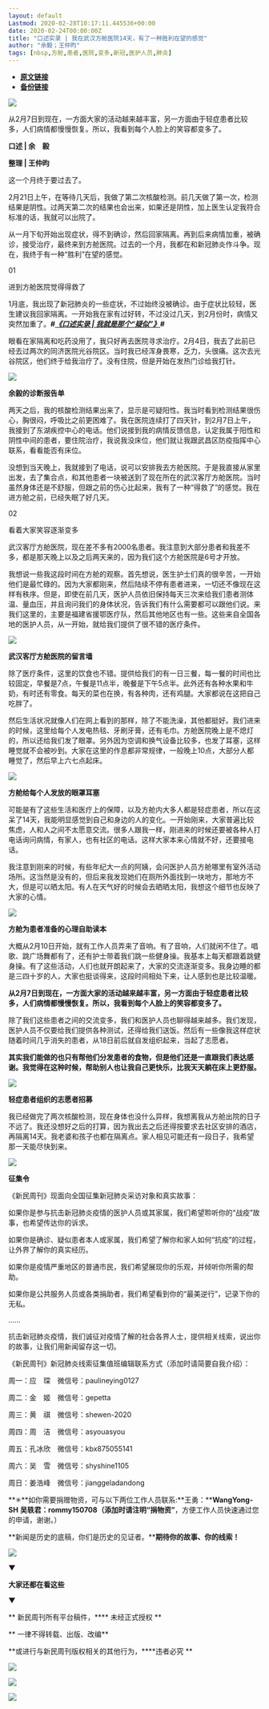 ```yaml
---
layout: default
Lastmod: 2020-02-28T10:17:11.445536+00:00
date: 2020-02-24T00:00:00Z
title: "口述实录 | 我在武汉方舱医院14天，有了一种胜利在望的感觉"
author: "余毅；王仲昀"
tags: [nbsp,方舱,患者,医院,变多,新冠,医护人员,肺炎]
---
```


* [**原文链接**](https://mp.weixin.qq.com/s/lHWqN1Z9aUmw7S0Gy0Tp4Q)
* [**备份链接**](http://archive.is/sCBp8)


![](/images/post/4c42c553070db3539d04a7c157f4313d.jpg)

从2月7日到现在，一方面大家的活动越来越丰富，另一方面由于轻症患者比较多，人们病情都慢慢恢复。所以，我看到每个人脸上的笑容都变多了。

**口述 | 余　毅**

**整理 | 王仲昀**

这一个月终于要过去了。

2月21日上午，在等待几天后，我做了第二次核酸检测。前几天做了第一次，检测结果是阴性。过两天第二次的结果也会出来，如果还是阴性，加上医生认定我符合标准的话，我就可以出院了。

从一月下旬开始出现症状，得不到确诊，然后回家隔离。再到后来病情加重，被确诊，接受治疗，最终来到方舱医院。过去的一个月，我都在和新冠肺炎作斗争。现在，我终于有一种“胜利”在望的感觉。

01

进到方舱医院觉得得救了

  

  

1月底，我出现了新冠肺炎的一些症状，不过始终没被确诊。由于症状比较轻，医生建议我回家隔离。一开始我在家有过好转，不过没过几天，到2月份时，病情又突然加重了。**_#_****_[《口述实录 | 我就是那个“疑似”》](http://mp.weixin.qq.com/s?__biz=MTUzMDQzNjMwMQ==&mid=2652824453&idx=2&sn=6d48cf2254289cec5d289f7447ff6934&chksm=68ed2e275f9aa731248dc72558d7ad411a6685cf78948239afec91566cd4c4423b138156baf4&scene=21#wechat_redirect)_****_#_**

眼看在家隔离和吃药没用了，我只好再去医院寻求治疗。2月4日，我去了此前已经去过两次的同济医院光谷院区。当时我已经浑身畏寒，乏力，头很痛。这次去光谷院区，他们终于给我治疗了。没有住院，但是开始在发热门诊给我打针。

![](/images/post/37fd101846e578719d4d1edf783f6bf0.jpg)

**余毅的诊断报告单**  

两天之后，我的核酸检测结果出来了，显示是可疑阳性。我当时看到检测结果很伤心，胸很闷，呼吸比之前更困难了。我在医院连续打了四天针，到2月7日上午，我接到了东湖疾控中心的电话。他们说接到我的病情反馈信息，认定我属于阳性和阴性中间的患者，要住院治疗，我说我没床位，他们就让我跟武昌区防疫指挥中心联系，看看能否有床位。

没想到当天晚上，我就接到了电话，说可以安排我去方舱医院。于是我直接从家里出发，去了集合点，和其他患者一块被送到了现在所在的武汉客厅方舱医院。当时虽然身体还是不舒服，但跟之前的伤心比起来，我有了一种“得救了”的感觉。我在进方舱之前，已经失眠了好几天。

02

看着大家笑容逐渐变多

  

  

武汉客厅方舱医院，现在差不多有2000名患者。我注意到大部分患者和我差不多，都是那天晚上以及之后两天来的，因为我们这个方舱医院是6号才开放。

我想说一些我这段时间在方舱的观察。首先想说，医生护士们真的很辛苦，一开始他们是最忙碌的。因为大家都刚来，然后陆续不停有患者进来，一切还不像现在这样有秩序。但是，即使在前几天，医护人员依旧保持每天三次来给我们患者测体温、量血压，并且询问我们的身体状况，告诉我们有什么需要都可以跟他们说。来我们这里的，主要是福建省援鄂医疗队，然后其他地区也有一些。这些来自全国各地的医护人员，从一开始，就给我们提供了很不错的医疗条件。

![](/images/post/4e80eadedc81de696ecb4ce9547867fa.jpg)

**武汉客厅方舱医院的留言墙**  

除了医疗条件，这里的饮食也不错。提供给我们的有一日三餐，每一餐的时间也比较固定，早餐是7点，午餐是11点半，晚餐是下午5点半。此外还有各种水果和牛奶，有时还有零食。每天的菜也在换，有各种肉，还有鸡腿。大家都说在这把自己吃胖了。

然后生活状况就像人们在网上看到的那样，除了不能洗澡，其他都挺好。我们进来的时候，这里给每个人发电热毯、牙刷牙膏，还有毛巾。方舱医院晚上是不熄灯的，所以还给我们发了眼罩。另外因为空调和换气设备比较多，也发了耳塞，这样睡觉就不会被吵到。大家在这里的作息都非常规律，一般晚上10点，大部分人都睡觉了，然后早上六七点起床。

![](/images/post/bb69c5a5aa2bb7ea0bd4c6a961fa60fd.jpg)

**方舱给每个人发放的眼罩耳塞**  

可能是有了这些生活和医疗上的保障，以及方舱内大多人都是轻症患者，所以在这呆了14天，我能明显感觉到自己和身边的人的变化。一开始刚来，大家普遍比较焦虑，人和人之间不太愿意交流。很多人跟我一样，刚进来的时候还要被各种人打电话询问病情，有家人，也有社区的电话。这样大家本来心情就不好，还要接电话。

我注意到刚来的时候，有些年纪大一点的阿姨，会问医护人员方舱哪里有室外活动场所。这当然是没有的，但后来我发现她们在厕所外面找到一块地方，那地方不大，但是可以晒太阳。有人在天气好的时候会去晒晒太阳，我想这个细节也反映了大家的心情。

![](/images/post/fc878725049d8ea571c4fed8ab8e3837.jpg)

**方舱为患者准备的心理自助读本**  

大概从2月10日开始，就有工作人员弄来了音响。有了音响，人们就闲不住了。唱歌、跳广场舞都有了，还有护士带着我们跳一些健身操。我基本上每天都跟着跳健身操。有了这些活动，人们也就开朗起来了，大家的交流逐渐变多。我身边睡的都是三四十岁的人，大家也挺谈得来，这段时间相处下来，让人感到也是比较温暖。

**从2月7日到现在，一方面大家的活动越来越丰富，另一方面由于轻症患者比较多，人们病情都慢慢恢复。所以，我看到每个人脸上的笑容都变多了。**

除了我们这些患者之间的交流变多，我们和医护人员也聊得越来越多。我们发现，医护人员不仅要给我们提供各种测试，还得给我们送饭。然后有一些像我这样症状随着时间几乎消失的患者，从18日前后就自发组织起来，当起了志愿者。  

**其实我们能做的也只有帮他们分发患者的食物，但是他们还是一直跟我们表达感谢。我觉得在这种时候，帮助别人也让我自己更快乐，比我天天躺在床上更舒服。**

![](/images/post/7fe66e1e546d6e9bf54a3198aeeaecd9.jpg)

**轻症患者组织的志愿者招募**  

我已经做完了两次核酸检测，现在身体也没什么异样，我想离我从方舱出院的日子不远了。我还没想好之后的打算，因为我出去之后还得按要求去社区安排的酒店，再隔离14天。我老婆和孩子也都在隔离点。家人相见可能还有一段日子，我希望那一天能尽快到来。

![](/images/post/3397bbdf9853726ded83d37bf6ea4d7e.jpg)

**征集令**

《新民周刊》现面向全国征集新冠肺炎采访对象和真实故事：

如果你是参与抗击新冠肺炎疫情的医护人员或其家属，我们希望聆听你的“战疫”故事，也希望传达你的诉求。

如果你是确诊、疑似患者本人或家属，我们希望了解你和家人如何“抗疫”的过程，让外界了解你的真实经历。

如果你是疫情严重地区的普通市民，我们希望展现你的乐观，并倾听你所需的帮助。

如果你是公共服务人员或各类捐助者，我们希望看到你的“最美逆行”，记录下你的无私。

……

抗击新冠肺炎疫情，我们诚征对疫情了解的社会各界人士，提供相关线索，说出你的故事，让我们用新闻留存这一切。

《新民周刊》新冠肺炎线索征集值班编辑联系方式（添加时请简要自我介绍）：

周一：应　琛　微信号：paulineying0127

周二：金　姬　微信号：gepetta

周三：黄　祺　微信号：shewen-2020

周四：周　洁　微信号：asyouasyou

周五：孔冰欣　微信号：kbx875055141

周六：吴　雪　微信号：shyshine1105

周日：姜浩峰　微信号：jianggeladandong

**✳**如你需要捐赠物资，可与以下两位工作人员联系:**王勇：****WangYong-SH** **吴轶君：****rommy150708**（添加时请注明**“捐物资”**，方便工作人员快速通过您的申请，谢谢。）

**新闻是历史的底稿，你们是历史的见证者。****期待你的故事、你的线索！**

![](/images/post/1f5d8391583e261a286fb4c68551cf83.jpg)

▼

**大家还都在看这些**

▼

** 新民周刊所有平台稿件，**** 未经正式授权 **

** 一律不得转载、出版、改编**

**或进行与新民周刊版权相关的其他行为，****违者必究 **

![](/images/post/7797d77b3a22a3b38fe7944d82f1be09.jpg)

![](/images/post/ca4e22a9ecf6633620a31e230f3687b2.jpg)

![](/images/post/755117bcce026aefc2b086ea49836f6d.jpg)

